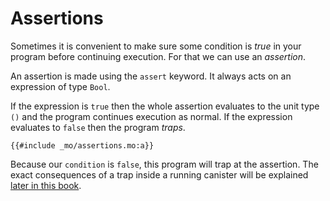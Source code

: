 # Assertions
Sometimes it is convenient to make sure some condition is *true* in your program before continuing execution. For that we can use an *assertion*. 

An assertion is made using the `assert` keyword. It always acts on an expression of type `Bool`. 

If the expression is `true` then the whole assertion evaluates to the unit type `()` and the program continues execution as normal. If the expression evaluates to `false` then the program *traps*. 

```motoko
{{#include _mo/assertions.mo:a}}
```

Because our `condition` is `false`, this program will trap at the assertion. The exact consequences of a trap inside a running canister will be explained [later in this book](/advanced-concepts.html). 
